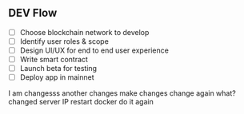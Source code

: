 ## DEV Flow

- [ ] Choose blockchain network to develop
- [ ] Identify user roles & scope
- [ ] Design UI/UX for end to end user experience
- [ ] Write smart contract
- [ ] Launch beta for testing
- [ ] Deploy app in mainnet

I am changesss
another changes
make changes
change again
what?
changed server IP
restart docker
do it again
